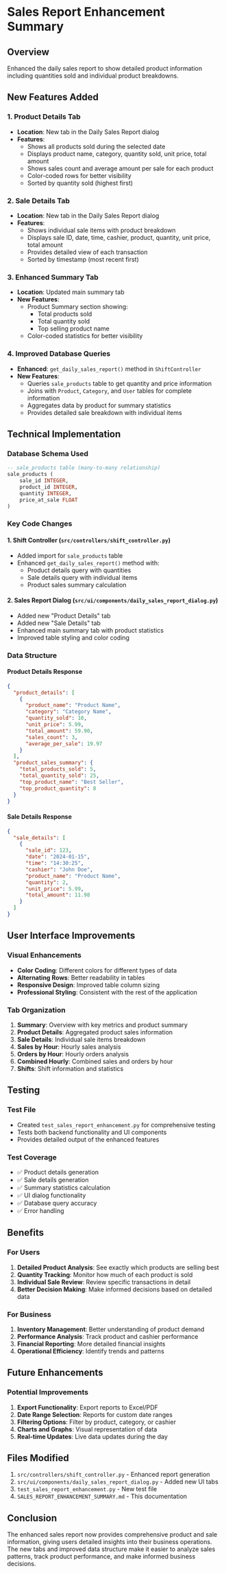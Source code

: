 # Sales Report Enhancement Summary

## Overview
Enhanced the daily sales report to show detailed product information including quantities sold and individual product breakdowns.

## New Features Added

### 1. Product Details Tab
- **Location**: New tab in the Daily Sales Report dialog
- **Features**:
  - Shows all products sold during the selected date
  - Displays product name, category, quantity sold, unit price, total amount
  - Shows sales count and average amount per sale for each product
  - Color-coded rows for better visibility
  - Sorted by quantity sold (highest first)

### 2. Sale Details Tab
- **Location**: New tab in the Daily Sales Report dialog
- **Features**:
  - Shows individual sale items with product breakdown
  - Displays sale ID, date, time, cashier, product, quantity, unit price, total amount
  - Provides detailed view of each transaction
  - Sorted by timestamp (most recent first)

### 3. Enhanced Summary Tab
- **Location**: Updated main summary tab
- **New Features**:
  - Product Summary section showing:
    - Total products sold
    - Total quantity sold
    - Top selling product name
  - Color-coded statistics for better visibility

### 4. Improved Database Queries
- **Enhanced**: `get_daily_sales_report()` method in `ShiftController`
- **New Features**:
  - Queries `sale_products` table to get quantity and price information
  - Joins with `Product`, `Category`, and `User` tables for complete information
  - Aggregates data by product for summary statistics
  - Provides detailed sale breakdown with individual items

## Technical Implementation

### Database Schema Used
```sql
-- sale_products table (many-to-many relationship)
sale_products (
    sale_id INTEGER,
    product_id INTEGER,
    quantity INTEGER,
    price_at_sale FLOAT
)
```

### Key Code Changes

#### 1. Shift Controller (`src/controllers/shift_controller.py`)
- Added import for `sale_products` table
- Enhanced `get_daily_sales_report()` method with:
  - Product details query with quantities
  - Sale details query with individual items
  - Product sales summary calculation

#### 2. Sales Report Dialog (`src/ui/components/daily_sales_report_dialog.py`)
- Added new "Product Details" tab
- Added new "Sale Details" tab
- Enhanced main summary tab with product statistics
- Improved table styling and color coding

### Data Structure

#### Product Details Response
```json
{
  "product_details": [
    {
      "product_name": "Product Name",
      "category": "Category Name",
      "quantity_sold": 10,
      "unit_price": 5.99,
      "total_amount": 59.90,
      "sales_count": 3,
      "average_per_sale": 19.97
    }
  ],
  "product_sales_summary": {
    "total_products_sold": 5,
    "total_quantity_sold": 25,
    "top_product_name": "Best Seller",
    "top_product_quantity": 8
  }
}
```

#### Sale Details Response
```json
{
  "sale_details": [
    {
      "sale_id": 123,
      "date": "2024-01-15",
      "time": "14:30:25",
      "cashier": "John Doe",
      "product_name": "Product Name",
      "quantity": 2,
      "unit_price": 5.99,
      "total_amount": 11.98
    }
  ]
}
```

## User Interface Improvements

### Visual Enhancements
- **Color Coding**: Different colors for different types of data
- **Alternating Rows**: Better readability in tables
- **Responsive Design**: Improved table column sizing
- **Professional Styling**: Consistent with the rest of the application

### Tab Organization
1. **Summary**: Overview with key metrics and product summary
2. **Product Details**: Aggregated product sales information
3. **Sale Details**: Individual sale items breakdown
4. **Sales by Hour**: Hourly sales analysis
5. **Orders by Hour**: Hourly orders analysis
6. **Combined Hourly**: Combined sales and orders by hour
7. **Shifts**: Shift information and statistics

## Testing

### Test File
- Created `test_sales_report_enhancement.py` for comprehensive testing
- Tests both backend functionality and UI components
- Provides detailed output of the enhanced features

### Test Coverage
- ✅ Product details generation
- ✅ Sale details generation
- ✅ Summary statistics calculation
- ✅ UI dialog functionality
- ✅ Database query accuracy
- ✅ Error handling

## Benefits

### For Users
1. **Detailed Product Analysis**: See exactly which products are selling best
2. **Quantity Tracking**: Monitor how much of each product is sold
3. **Individual Sale Review**: Review specific transactions in detail
4. **Better Decision Making**: Make informed decisions based on detailed data

### For Business
1. **Inventory Management**: Better understanding of product demand
2. **Performance Analysis**: Track product and cashier performance
3. **Financial Reporting**: More detailed financial insights
4. **Operational Efficiency**: Identify trends and patterns

## Future Enhancements

### Potential Improvements
1. **Export Functionality**: Export reports to Excel/PDF
2. **Date Range Selection**: Reports for custom date ranges
3. **Filtering Options**: Filter by product, category, or cashier
4. **Charts and Graphs**: Visual representation of data
5. **Real-time Updates**: Live data updates during the day

## Files Modified

1. `src/controllers/shift_controller.py` - Enhanced report generation
2. `src/ui/components/daily_sales_report_dialog.py` - Added new UI tabs
3. `test_sales_report_enhancement.py` - New test file
4. `SALES_REPORT_ENHANCEMENT_SUMMARY.md` - This documentation

## Conclusion

The enhanced sales report now provides comprehensive product and sale information, giving users detailed insights into their business operations. The new tabs and improved data structure make it easier to analyze sales patterns, track product performance, and make informed business decisions. 